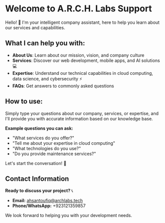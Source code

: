 # Welcome to A.R.C.H. Labs Support

Hello! 👋 I'm your intelligent company assistant, here to help you learn about our services and capabilities.

## What I can help you with:

- **About Us**: Learn about our mission, vision, and company culture
- **Services**: Discover our web development, mobile apps, and AI solutions 💻
- **Expertise**: Understand our technical capabilities in cloud computing, data science, and cybersecurity ⚡
- **FAQs**: Get answers to commonly asked questions

## How to use:

Simply type your questions about our company, services, or expertise, and I'll provide you with accurate information based on our knowledge base.

**Example questions you can ask:**
- "What services do you offer?"
- "Tell me about your expertise in cloud computing"
- "What technologies do you use?"
- "Do you provide maintenance services?"

Let's start the conversation! 💬

## Contact Information

**Ready to discuss your project?** 📞
- **Email:** ahsantoufiq@archlabs.tech
- **Phone/WhatsApp:** +923121359857

We look forward to helping you with your development needs.

